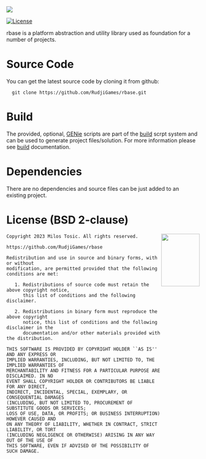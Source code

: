 <img src="https://rudji.com/images/lib/rbase.png"/>

[![License](https://img.shields.io/badge/license-BSD--2%20clause-blue.svg)](https://github.com/RudjiGames/rbase/blob/master/LICENSE)

rbase is a platform abstraction and utility library used as foundation for a number of projects.

Source Code
======

You can get the latest source code by cloning it from github:

      git clone https://github.com/RudjiGames/rbase.git 

Build
======

The provided, optional, [GENie](https://github.com/bkaradzic/GENie) scripts are part of the [build](https://github.com/RudjiGames/build) scrpt system and can be used to generate project files/solution. For more information please see [build](https://github.com/RudjiGames/build) documentation.

Dependencies
======

There are no dependencies and source files can be just added to an existing project.

License (BSD 2-clause)
======

<a href="http://opensource.org/licenses/BSD-2-Clause" target="_blank">
<img align="right" src="https://opensource.org/wp-content/uploads/2022/10/osi-badge-dark.svg" width="100" height="137">
</a>

	Copyright 2023 Milos Tosic. All rights reserved.
	
	https://github.com/RudjiGames/rbase
	
	Redistribution and use in source and binary forms, with or without
	modification, are permitted provided that the following conditions are met:
	
	   1. Redistributions of source code must retain the above copyright notice,
	      this list of conditions and the following disclaimer.
	
	   2. Redistributions in binary form must reproduce the above copyright
	      notice, this list of conditions and the following disclaimer in the
	      documentation and/or other materials provided with the distribution.
	
	THIS SOFTWARE IS PROVIDED BY COPYRIGHT HOLDER ``AS IS'' AND ANY EXPRESS OR
	IMPLIED WARRANTIES, INCLUDING, BUT NOT LIMITED TO, THE IMPLIED WARRANTIES OF
	MERCHANTABILITY AND FITNESS FOR A PARTICULAR PURPOSE ARE DISCLAIMED. IN NO
	EVENT SHALL COPYRIGHT HOLDER OR CONTRIBUTORS BE LIABLE FOR ANY DIRECT,
	INDIRECT, INCIDENTAL, SPECIAL, EXEMPLARY, OR CONSEQUENTIAL DAMAGES
	(INCLUDING, BUT NOT LIMITED TO, PROCUREMENT OF SUBSTITUTE GOODS OR SERVICES;
	LOSS OF USE, DATA, OR PROFITS; OR BUSINESS INTERRUPTION) HOWEVER CAUSED AND
	ON ANY THEORY OF LIABILITY, WHETHER IN CONTRACT, STRICT LIABILITY, OR TORT
	(INCLUDING NEGLIGENCE OR OTHERWISE) ARISING IN ANY WAY OUT OF THE USE OF
	THIS SOFTWARE, EVEN IF ADVISED OF THE POSSIBILITY OF SUCH DAMAGE. 

